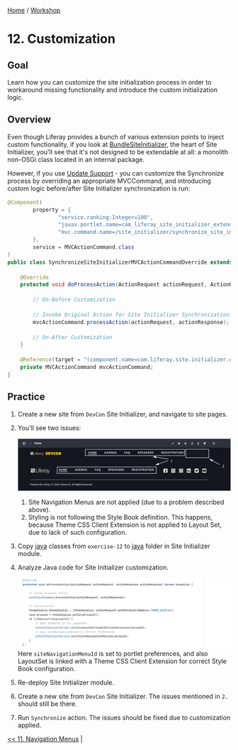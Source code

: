 [Home](../../../README.md) / [Workshop](../README.md) 

# 12. Customization

## Goal 

Learn how you can customize the site initialization process in order to workaround missing functionality and introduce the custom initialization logic.

## Overview

Even though Liferay provides a bunch of various extension points to inject custom functionality, if you look at [BundleSiteInitializer](https://github.com/liferay/liferay-portal/blob/master/modules/apps/site-initializer/site-initializer-extender/site-initializer-extender/src/main/java/com/liferay/site/initializer/extender/internal/BundleSiteInitializer.java), the heart of Site Initializer, you'll see that it's not designed to be extendable at all: a monolith non-OSGi class located in an internal package.

However, if you use [Update Support](../03-update-support/README.md) - you can customize the Synchronize process by overriding an appropriate MVCCommand, and introducing custom logic before/after Site Initializer synchronization is run:

```java
@Component(
        property = {
                "service.ranking:Integer=100",
                "javax.portlet.name=com_liferay_site_initializer_extender_web_SiteInitializerPortlet",
                "mvc.command.name=/site_initializer/synchronize_site_initializer"
        },
        service = MVCActionCommand.class
)
public class SynchronizeSiteInitializerMVCActionCommandOverride extends BaseMVCActionCommand {

    @Override
    protected void doProcessAction(ActionRequest actionRequest, ActionResponse actionResponse) throws Exception {

        // On-Before Customization 
        
        // Invoke Original Action for Site Initializer Synchronization
        mvcActionCommand.processAction(actionRequest, actionResponse);

        // On-After Customization 
    }

    @Reference(target = "(component.name=com.liferay.site.initializer.extender.web.internal.portlet.action.SynchronizeSiteInitializerMVCActionCommand)")
    private MVCActionCommand mvcActionCommand;
}
```

## Practice

1. Create a new site from `DevCon` Site Initializer, and navigate to site pages.
2. You'll see two issues:

   ![01.png](images/01.png)
    1) Site Navigation Menus are not applied (due to a problem described above).
    2) Styling is not following the Style Book definition. This happens, because Theme CSS Client Extension is not applied to Layout Set, due to lack of such configuration.

3. Copy [java](../../../exercises/exercise-12/src/main/java) classes from `exercise-12` to [java](../../../modules/devcon-site-initializer/src/main/java) folder in Site Initializer module.
4. Analyze Java code for Site Initializer customization.

   ![02.png](images/02.png)
   Here `siteNavigationMenuId` is set to portlet preferences, and also LayoutSet is linked with a Theme CSS Client Extension for correct Style Book configuration. 

5. Re-deploy Site Initializer module.
6. Create a new site from `DevCon` Site Initializer. The issues mentioned in `2.` should still be there.
7. Run `Synchronize` action. The issues should be fixed due to customization applied.

[<< 11. Navigation Menus](../11-navigation-menus/README.md) | 